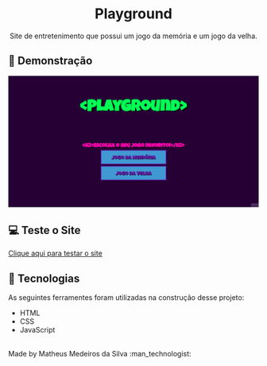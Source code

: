 <h1 style="text-align: center;">Playground</h1>
<p style="text-align: center;">Site de entretenimento que possui um jogo da memória e um jogo da velha.</p>


## :camera_flash: Demonstração
<img src='./images/playground.gif'></img>

## :computer: Teste o Site
<a href="https://churrascometromeed.netlify.app/">Clique aqui para testar o site</a>

## :rocket: Tecnologias

As seguintes ferramentes foram utilizadas na construção desse projeto:

- HTML
- CSS
- JavaScript

<br>
    Made by Matheus Medeiros da Silva :man_technologist:

